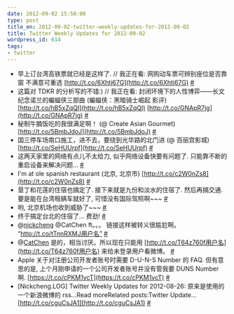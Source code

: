 ```yaml
---
date: 2012-09-02 15:50:00
type: post
title_en: 2012-09-02-twitter-weekly-updates-for-2012-09-02
title: Twitter Weekly Updates for 2012-09-02
wordpress_id: 614
tags:
- twitter
---
```

	
* 早上订台湾高铁票就已经是这样了. // 我正在看: 网购动车票可辨别座位是否靠窗 不满意可重选 [http://t.co/6Xhtj67G](http://t.co/6Xhtj67G)  [#](http://twitter.com/nickcheng/statuses/241870494364737536)
* 这篇对 TDKR 的分析写的不错:) // 我正在看: 封闭环境下的人性博弈——长文纪念诺兰的蝙蝠侠三部曲 (蝙蝠侠：黑暗骑士崛起 影评) [http://t.co/hB5xZqQI](http://t.co/hB5xZqQI) [http://t.co/GNApR7jg](http://t.co/GNApR7jg)  [#](http://twitter.com/nickcheng/statuses/241862505490702336)
* 秘制牛腩饭吃的我很满足啊！ (@ Create Asian Gourmet) [http://t.co/5BmbJdoJ](http://t.co/5BmbJdoJ)  [#](http://twitter.com/nickcheng/statuses/241774227798233088)
* 国三停车场南口施工，进不去，要绕到光华路的北门进 (@ 百丽宫影城) [http://t.co/SeHUUrpf](http://t.co/SeHUUrpf)  [#](http://twitter.com/nickcheng/statuses/241773942564610048)
* 这两天家里的网络有点儿不太给力, 似乎网络设备快要有问题了. 只能靠不断的重启设备来解决问题...  [#](http://twitter.com/nickcheng/statuses/241164435308306433)
* I'm at ole spanish restaurant (北京, 北京市) [http://t.co/c2W0nZs8](http://t.co/c2W0nZs8)  [#](http://twitter.com/nickcheng/statuses/241145360964255746)
* 垦丁和花莲的住宿也搞定了. 接下来就是九份和淡水的住宿了. 然后再搞交通. 要是能在台湾租辆车就好了, 可惜没有国际驾照啊~~~  [#](http://twitter.com/nickcheng/statuses/240806922620657665)
* 哟, 北京机场也收到威胁了~~~  [#](http://twitter.com/nickcheng/statuses/240793237147746304)
* 终于搞定台北的住宿了... 费劲!  [#](http://twitter.com/nickcheng/statuses/240455774831255552)
* @[nickcheng](http://twitter.com/nickcheng) @CatChen ft。。。 链接这样被转义很尴尬啊。 “http://t.co/tTnnRXMJ用户名”  [#](http://twitter.com/nickcheng/statuses/239953944879714305)
* @[CatChen](http://twitter.com/CatChen) 是的，相当讨厌。所以现在只能用 [http://t.co/T64z760f用户名](http://t.co/T64z760f用户名) 来给未登录用户看微博。  [#](http://twitter.com/nickcheng/statuses/239930009463189504)
* Apple 关于对注册公司开发者账号时需要 D-U-N-S Number 的 FAQ. 但有意思的是, 上个月刚申请的一个公司开发者账号并没有管我要 DUNS Number 啊. [https://t.co/cPKM1vcT](https://t.co/cPKM1vcT)  [#](http://twitter.com/nickcheng/statuses/239913690621698048)
* [Nickcheng.LOG] Twitter Weekly Updates for 2012-08-26: 原来是使用的一个新浪微博的 rss...Read moreRelated posts:Twitter Update... [http://t.co/cguCsJA1](http://t.co/cguCsJA1)  [#](http://twitter.com/nickcheng/statuses/239751602133676032)
